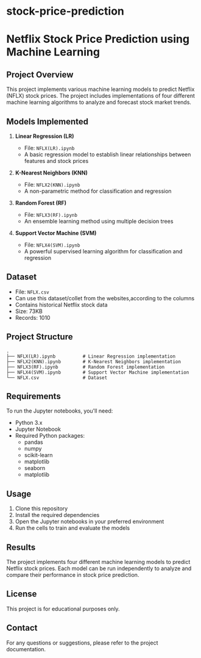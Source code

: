 # stock-price-prediction 
# Netflix Stock Price Prediction using Machine Learning

## Project Overview
This project implements various machine learning models to predict Netflix (NFLX) stock prices. The project includes implementations of four different machine learning algorithms to analyze and forecast stock market trends.

## Models Implemented
1. **Linear Regression (LR)**
   - File: `NFLX(LR).ipynb`
   - A basic regression model to establish linear relationships between features and stock prices

2. **K-Nearest Neighbors (KNN)**
   - File: `NFLX2(KNN).ipynb`
   - A non-parametric method for classification and regression

3. **Random Forest (RF)**
   - File: `NFLX3(RF).ipynb`
   - An ensemble learning method using multiple decision trees

4. **Support Vector Machine (SVM)**
   - File: `NFLX4(SVM).ipynb`
   - A powerful supervised learning algorithm for classification and regression

## Dataset
- File: `NFLX.csv`
- Can use this dataset/collet from the websites,according to the columns
- Contains historical Netflix stock data
- Size: 73KB
- Records: 1010

## Project Structure
```
.
├── NFLX(LR).ipynb          # Linear Regression implementation
├── NFLX2(KNN).ipynb        # K-Nearest Neighbors implementation
├── NFLX3(RF).ipynb         # Random Forest implementation
├── NFLX4(SVM).ipynb        # Support Vector Machine implementation
└── NFLX.csv                # Dataset
```

## Requirements
To run the Jupyter notebooks, you'll need:
- Python 3.x
- Jupyter Notebook
- Required Python packages:
  - pandas
  - numpy
  - scikit-learn
  - matplotlib
  - seaborn
  - matplotlib

## Usage
1. Clone this repository
2. Install the required dependencies
3. Open the Jupyter notebooks in your preferred environment
4. Run the cells to train and evaluate the models

## Results
The project implements four different machine learning models to predict Netflix stock prices. Each model can be run independently to analyze and compare their performance in stock price prediction.

## License
This project is for educational purposes only.

## Contact
For any questions or suggestions, please refer to the project documentation. 

